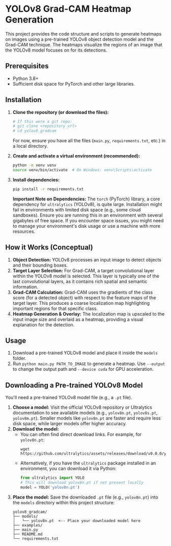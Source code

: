 # YOLOv8 Grad-CAM Heatmap Generation

This project provides the code structure and scripts to generate heatmaps on images using a pre-trained YOLOv8 object detection model and the Grad-CAM technique. The heatmaps visualize the regions of an image that the YOLOv8 model focuses on for its detections.

## Prerequisites

*   Python 3.8+
*   Sufficient disk space for PyTorch and other large libraries.

## Installation

1.  **Clone the repository (or download the files):**
    ```bash
    # If this were a git repo:
    # git clone <repository_url>
    # cd yolov8_gradcam
    ```
    For now, ensure you have all the files (`main.py`, `requirements.txt`, etc.) in a local directory.

2.  **Create and activate a virtual environment (recommended):**
    ```bash
    python -m venv venv
    source venv/bin/activate  # On Windows: venv\Scripts\activate
    ```

3.  **Install dependencies:**
    ```bash
    pip install -r requirements.txt
    ```
    **Important Note on Dependencies:** The `torch` (PyTorch) library, a core dependency for `ultralytics` (YOLOv8), is quite large. Installation might fail in environments with limited disk space (e.g., some cloud sandboxes). Ensure you are running this in an environment with several gigabytes of free space. If you encounter space issues, you might need to manage your environment's disk usage or use a machine with more resources.

## How it Works (Conceptual)

1.  **Object Detection:** YOLOv8 processes an input image to detect objects and their bounding boxes.
2.  **Target Layer Selection:** For Grad-CAM, a target convolutional layer within the YOLOv8 model is selected. This layer is typically one of the last convolutional layers, as it contains rich spatial and semantic information.
3.  **Grad-CAM Calculation:** Grad-CAM uses the gradients of the class score (for a detected object) with respect to the feature maps of the target layer. This produces a coarse localization map highlighting important regions for that specific class.
4.  **Heatmap Generation & Overlay:** The localization map is upscaled to the input image size and overlaid as a heatmap, providing a visual explanation for the detection.

## Usage

1. Download a pre-trained YOLOv8 model and place it inside the `models` folder.
2. Run `python main.py PATH_TO_IMAGE` to generate a heatmap.
   Use `--output` to change the output path and `--device cuda` for GPU acceleration.

## Downloading a Pre-trained YOLOv8 Model

You'll need a pre-trained YOLOv8 model file (e.g., a `.pt` file).

1.  **Choose a model:** Visit the official YOLOv8 repository or Ultralytics documentation to see available models (e.g., `yolov8n.pt`, `yolov8s.pt`, `yolov8m.pt`). Smaller models like `yolov8n.pt` are faster and require less disk space, while larger models offer higher accuracy.
2.  **Download the model:**
    *   You can often find direct download links. For example, for `yolov8n.pt`:
        ```
        wget https://github.com/ultralytics/assets/releases/download/v0.0.0/yolov8n.pt
        ```
    *   Alternatively, if you have the `ultralytics` package installed in an environment, you can download it via Python:
        ```python
        from ultralytics import YOLO
        # This will download yolov8n.pt if not present locally
        model = YOLO('yolov8n.pt')
        ```
3.  **Place the model:** Save the downloaded `.pt` file (e.g., `yolov8n.pt`) into the `models` directory within this project structure:
    ```
    yolov8_gradcam/
    ├── models/
    │   └── yolov8n.pt  <-- Place your downloaded model here
    ├── examples/
    ├── main.py
    ├── README.md
    └── requirements.txt
    ```
